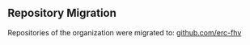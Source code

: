 ## Repository Migration

Repositories of the organization were migrated to: [github.com/erc-fhv](https://github.com/erc-fhv)
